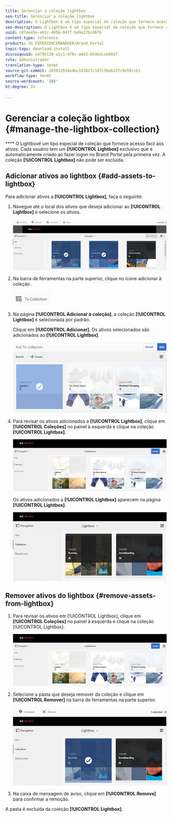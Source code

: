 ```yaml
---
title: Gerenciar a coleção lightbox
seo-title: Gerenciar a coleção lightbox
description: O Lightbox é um tipo especial de coleção que fornece acesso fácil aos ativos. Cada usuário tem um lightbox exclusivo que é criado automaticamente quando faz logon no Brand Portal pela primeira vez. A coleção Lightbox não pode ser excluída.
seo-description: O Lightbox é um tipo especial de coleção que fornece acesso fácil aos ativos. Cada usuário tem um lightbox exclusivo que é criado automaticamente quando faz logon no Brand Portal pela primeira vez. A coleção Lightbox não pode ser excluída.
uuid: c074e45e-e63c-4856-947f-5e9e27bc46fb
content-type: reference
products: SG_EXPERIENCEMANAGER/Brand_Portal
topic-tags: download-install
discoiquuid: ed79b120-a1c1-479c-a843-6546dcc660d7
role: Administrador
translation-type: tm+mt
source-git-commit: 263653916e4bc183827c197c3beb137c9e59ccb1
workflow-type: tm+mt
source-wordcount: '285'
ht-degree: 5%

---
```



# Gerenciar a coleção lightbox {#manage-the-lightbox-collection}

**** O Lightboxé um tipo especial de coleção que fornece acesso fácil aos ativos. Cada usuário tem um **[!UICONTROL Lightbox]** exclusivo que é automaticamente criado ao fazer logon no Brand Portal pela primeira vez. A coleção **[!UICONTROL Lightbox]** não pode ser excluída.

## Adicionar ativos ao lightbox {#add-assets-to-lightbox}

Para adicionar ativos a **[!UICONTROL Lightbox]**, faça o seguinte:

1. Navegue até o local dos ativos que deseja adicionar ao **[!UICONTROL Lightbox]** e selecione os ativos.

   ![](assets/link_sharing_assetselection.png)

1. Na barra de ferramentas na parte superior, clique no ícone adicionar à coleção .

   ![](assets/add_to_collection.png)

1. Na página **[!UICONTROL Adicionar à coleção]**, a coleção **[!UICONTROL Lightbox]** é selecionada por padrão.

   Clique em **[!UICONTROL Adicionar]**. Os ativos selecionados são adicionados ao **[!UICONTROL Lightbox]**.

   ![](assets/add_to_collectionlightbox.png)

1. Para revisar os ativos adicionados a **[!UICONTROL Lightbox]**, clique em **[!UICONTROL Coleções]** no painel à esquerda e clique na coleção **[!UICONTROL Lightbox]**.

   ![](assets/collections_lightbox.png)

   Os ativos adicionados a **[!UICONTROL Lightbox]** aparecem na página **[!UICONTROL Lightbox]**.

   ![](assets/added_to_collectionlightbox.png)

## Remover ativos do lightbox {#remove-assets-from-lightbox}

1. Para revisar os ativos em [!UICONTROL Lightbox], clique em **[!UICONTROL Coleções]** no painel à esquerda e clique na coleção [!UICONTROL Lightbox].

   ![](assets/collections_lightbox-1.png)

1. Selecione a pasta que deseja remover da coleção e clique em **[!UICONTROL Remover]** na barra de ferramentas na parte superior.

   ![](assets/collections_lightboxdelete.png)

1. Na caixa de mensagem de aviso, clique em **[!UICONTROL Remove]** para confirmar a remoção.

A pasta é excluída da coleção **[!UICONTROL Lightbox]**.
